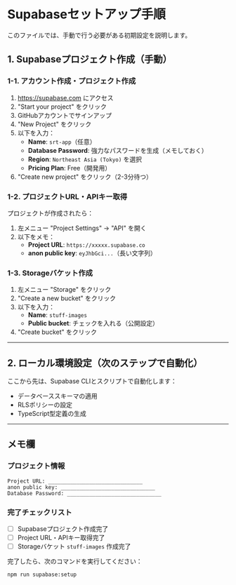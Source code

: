 # Supabaseセットアップ手順

このファイルでは、手動で行う必要がある初期設定を説明します。

## 1. Supabaseプロジェクト作成（手動）

### 1-1. アカウント作成・プロジェクト作成
1. https://supabase.com にアクセス
2. "Start your project" をクリック
3. GitHubアカウントでサインアップ
4. "New Project" をクリック
5. 以下を入力：
   - **Name**: `srt-app`（任意）
   - **Database Password**: 強力なパスワードを生成（メモしておく）
   - **Region**: `Northeast Asia (Tokyo)` を選択
   - **Pricing Plan**: Free（開発用）
6. "Create new project" をクリック（2-3分待つ）

### 1-2. プロジェクトURL・APIキー取得
プロジェクトが作成されたら：
1. 左メニュー "Project Settings" → "API" を開く
2. 以下をメモ：
   - **Project URL**: `https://xxxxx.supabase.co`
   - **anon public key**: `eyJhbGci...`（長い文字列）

### 1-3. Storageバケット作成
1. 左メニュー "Storage" をクリック
2. "Create a new bucket" をクリック
3. 以下を入力：
   - **Name**: `stuff-images`
   - **Public bucket**: チェックを入れる（公開設定）
4. "Create bucket" をクリック

---

## 2. ローカル環境設定（次のステップで自動化）

ここから先は、Supabase CLIとスクリプトで自動化します：
- データベーススキーマの適用
- RLSポリシーの設定
- TypeScript型定義の生成

---

## メモ欄

### プロジェクト情報
```
Project URL: ______________________________
anon public key: ______________________________
Database Password: ______________________________
```

### 完了チェックリスト
- [ ] Supabaseプロジェクト作成完了
- [ ] Project URL・APIキー取得完了
- [ ] Storageバケット `stuff-images` 作成完了

完了したら、次のコマンドを実行してください：
```bash
npm run supabase:setup
```
